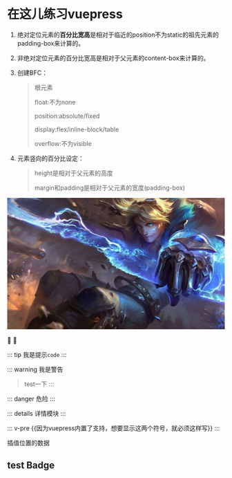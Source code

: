 # 在这儿练习vuepress

1. 绝对定位元素的**百分比宽高**是相对于临近的position不为static的祖先元素的padding-box来计算的。

2. 非绝对定位元素的百分比宽高是相对于父元素的content-box来计算的。

3. 创建BFC：

   > 根元素
   >
   > float:不为none
   >
   > position:absolute/fixed
   >
   > display:flex/inline-block/table
   >
   > overflow:不为visible

4. 元素竖向的百分比设定：

   > height是相对于父元素的高度
   >
   > margin和padding是相对于父元素的宽度(padding-box)
                   
                   
 
 
 ![Test](../img/test.jpg)
 
 :100: :tada:
 
 ::: tip
 我是提示`code`
 :::
 
 ::: warning
 我是警告
 > test一下
 :::

::: danger
危险
:::

::: details
详情模块
:::

::: v-pre
{{因为vuepress内置了支持，想要显示这两个符号，就必须这样写}}
:::

<Test>插值位置的数据</Test>

## test Badge <Badge text="默认主题"/> <Badge text="warning" type="warning" vertical="middle"/>
